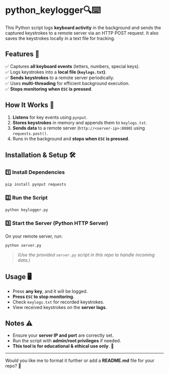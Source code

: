 # python_keylogger🔍⌨️  

This Python script logs **keyboard activity** in the background and sends the captured keystrokes to a remote server via an HTTP POST request. It also saves the keystrokes locally in a text file for tracking.  

## **Features 🚀**  
✅ Captures **all keyboard events** (letters, numbers, special keys).  
✅ Logs keystrokes into a **local file (`keylogs.txt`)**.  
✅ **Sends keystrokes** to a remote server periodically.  
✅ Uses **multi-threading** for efficient background execution.  
✅ **Stops monitoring when `ESC` is pressed**.  

## **How It Works 🔧**  
1. **Listens** for key events using `pynput`.  
2. **Stores keystrokes** in memory and appends them to `keylogs.txt`.  
3. **Sends data** to a remote server (`http://<server-ip>:8080`) using `requests.post()`.  
4. Runs in the background and **stops when `ESC` is pressed**.  

## **Installation & Setup 🛠️**  

### **1️⃣ Install Dependencies**  
```bash
pip install pynput requests
```

### **2️⃣ Run the Script**  
```bash
python keylogger.py
```

### **3️⃣ Start the Server (Python HTTP Server)**  
On your remote server, run:  
```bash
python server.py
```
> *(Use the provided `server.py` script in this repo to handle incoming data.)*  

## **Usage 🖥️**  
- Press **any key**, and it will be logged.  
- **Press `ESC` to stop monitoring**.  
- Check `keylogs.txt` for recorded keystrokes.  
- View received keystrokes on the **server logs**.  

## **Notes ⚠️**  
- Ensure your **server IP and port** are correctly set.  
- Run the script with **admin/root privileges** if needed.  
- **This tool is for educational & ethical use only**. 🚫  

---

Would you like me to format it further or add a **README.md** file for your repo? 🚀
